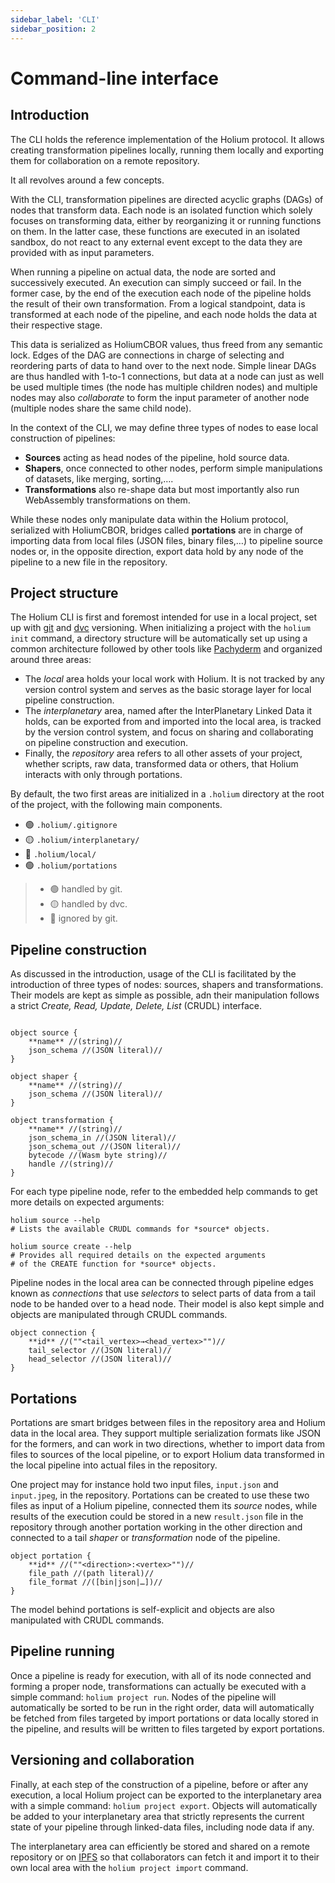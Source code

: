 ```yaml
---
sidebar_label: 'CLI'
sidebar_position: 2
---
```


# Command-line interface

## Introduction

The CLI holds the reference implementation of the Holium protocol. It allows creating transformation pipelines locally,
running them locally and exporting them for collaboration on a remote repository.

It all revolves around a few concepts.

With the CLI, transformation pipelines are directed acyclic graphs (DAGs) of nodes that transform data.
Each node is an isolated function which solely focuses on transforming data, either by reorganizing it or
running functions on them. In the latter case, these functions are executed in an isolated sandbox, do not react to
any external event except to the data they are provided with as input parameters.

When running a pipeline on actual data, the node are sorted and successively executed. An execution can simply succeed
or fail. In the former case, by the end of the execution each node of the pipeline holds the result of their own 
transformation.
From a logical standpoint, data is transformed at each node of the pipeline, and each node holds the data at their 
respective stage.

This data is serialized as HoliumCBOR values, thus freed from any semantic lock. Edges of the DAG are connections in
charge of selecting and reordering parts of data to hand over to the next node. Simple linear DAGs are thus handled with
1-to-1 connections, but data at a node can just as well be used multiple times (the node has multiple children nodes) and
multiple nodes may also *collaborate* to form the input parameter of another node (multiple nodes share the same child node).

In the context of the CLI, we may define three types of nodes to ease local construction of pipelines:
- **Sources** acting as head nodes of the pipeline, hold source data.
- **Shapers**, once connected to other nodes, perform simple manipulations of datasets, like merging, sorting,….
- **Transformations** also re-shape data but most importantly also run WebAssembly transformations on them.

While these nodes only manipulate data within the Holium protocol, serialized with HoliumCBOR, bridges called **portations**
are in charge of importing data from local files (JSON files, binary files,…) to pipeline source nodes or, in the opposite
direction, export data hold by any node of the pipeline to a new file in the repository.

## Project structure

The Holium CLI is first and foremost intended for use in a local project, set up with [git](https://git-scm.com/) and
[dvc](https://dvc.org/) versioning. When initializing a project with the `holium init` command, a directory structure
will be automatically set up using a common architecture followed by other tools like [Pachyderm](https://www.pachyderm.com/)
and organized around three areas:
- The *local* area holds your local work with Holium. It is not tracked by any version control system and serves as the basic storage layer for local pipeline construction.
- The *interplanetary* area, named after the InterPlanetary Linked Data it holds, can be exported from and imported into the local area, is tracked by the version control system, and focus on sharing and collaborating on pipeline construction and execution.
- Finally, the *repository* area refers to all other assets of your project, whether scripts, raw data, transformed data or others, that Holium interacts with only through portations.

By default, the two first areas are initialized in a `.holium` directory at the root of the project, with the 
following main components.

- 🟢 `.holium/.gitignore`
- 🟡 `.holium/interplanetary/`
- 🔴 `.holium/local/`
- 🟢 `.holium/portations`

> - 🟢 handled by git.
> - 🟡 handled by dvc.
> - 🔴 ignored by git. 


## Pipeline construction

As discussed in the introduction, usage of the CLI is facilitated by the introduction of three types of nodes: sources,
shapers and transformations. Their models are kept as simple as possible, adn their manipulation follows a strict
_Create, Read, Update, Delete, List_ (CRUDL) interface.

```plantuml 

object source {
    **name** //(string)//
    json_schema //(JSON literal)//
}

object shaper {
    **name** //(string)//
    json_schema //(JSON literal)//
}

object transformation {
    **name** //(string)//
    json_schema_in //(JSON literal)//
    json_schema_out //(JSON literal)//
    bytecode //(Wasm byte string)//
    handle //(string)//
}
```

For each type pipeline node, refer to the embedded help commands to get more details on expected arguments:

```shell
holium source --help
# Lists the available CRUDL commands for *source* objects.

holium source create --help
# Provides all required details on the expected arguments
# of the CREATE function for *source* objects.  
```

Pipeline nodes in the local area can be connected through pipeline edges known as *connections* that use *selectors* to
select parts of data from a tail node to be handed over to a head node. Their model is also kept simple and objects are
manipulated through CRUDL commands.

```plantuml 
object connection {
    **id** //(""<tail_vertex>→<head_vertex>"")//
    tail_selector //(JSON literal)//
    head_selector //(JSON literal)//
}
```

## Portations

Portations are smart bridges between files in the repository area and Holium data in the local area.
They support multiple serialization formats like JSON for the formers, and can work in two directions, whether to
import data from files to sources of the local pipeline, or to export Holium data transformed in the local pipeline into
actual files in the repository.

One project may for instance hold two input files, `input.json` and `input.jpeg`, in the repository. Portations can be 
created to use these two files as input of a Holium pipeline, connected them its *source* nodes, while results of the execution
could be stored in a new `result.json` file in the repository through another portation working in the other direction and connected
to a tail *shaper* or *transformation* node of the pipeline.

```plantuml 
object portation {
    **id** //(""<direction>:<vertex>"")//
    file_path //(path literal)//
    file_format //([bin|json|…])//
}
```

The model behind portations is self-explicit and objects are also manipulated with CRUDL commands.

## Pipeline running

Once a pipeline is ready for execution, with all of its node connected and forming a proper node, transformations can
actually be executed with a simple command: `holium project run`. Nodes of the pipeline will automatically be sorted
to be run in the right order, data will automatically be fetched from files targeted by import portations or data locally
stored in the pipeline, and results will be written to files targeted by export portations.

## Versioning and collaboration

Finally, at each step of the construction of a pipeline, before or after any execution, a local Holium project can be 
exported to the interplanetary area with a simple command: `holium project export`. Objects will automatically
be added to your interplanetary area that strictly represents the current state of your pipeline through linked-data
files, including node data if any.

The interplanetary area can efficiently be stored and shared on a remote repository or on [IPFS](https://ipfs.io/)
so that collaborators can fetch it and import it to their own local area with the `holium project import` command.